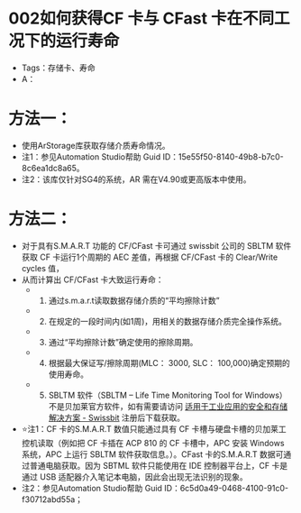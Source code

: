 # 002如何获得CF 卡与 CFast 卡在不同工况下的运行寿命

- Tags：存储卡、寿命
- A：

# 方法一：

- 使用ArStorage库获取存储介质寿命情况。
- 注1：参见Automation Studio帮助 Guid ID：15e55f50-8140-49b8-b7c0-8c6ea1dc8a65。
- 注2：该库仅针对SG4的系统，AR 需在V4.90或更高版本中使用。

# 方法二：

- 对于具有S.M.A.R.T 功能的 CF/CFast 卡可通过 swissbit 公司的 SBLTM 软件获取 CF 卡运行1个周期的 AEC 差值，再根据 CF/CFast 卡的 Clear/Write cycles 值，
- 从而计算出 CF/CFast 卡大致运行寿命：
    - 1)	通过s.m.a.r.t读取数据存储介质的“平均擦除计数”
    - 2)	在规定的一段时间内(如1周)，用相关的数据存储介质完全操作系统。
    - 3)	通过“平均擦除计数”确定使用的擦除周期。
    - 4)	根据最大保证写/擦除周期(MLC： 3000, SLC： 100,000)确定预期的使用寿命。
    - 5)	SBLTM 软件（SBLTM – Life Time Monitoring Tool for Windows）不是贝加莱官方软件，如有需要请访问 [适用于工业应用的安全和存储解决方案 - Swissbit](https://www.swissbit.com/zh/) 注册后下载获取。
- ⭐注1：CF 卡的S.M.A.R.T 数值只能通过具有 CF 卡槽与硬盘卡槽的贝加莱工控机读取（例如把 CF 卡插在 ACP 810 的 CF 卡槽中，APC 安装 Windows 系统，APC 上运行 SBLTM 软件获取信息。）。CFast 卡的S.M.A.R.T 数据可通过普通电脑获取。因为 SBTML 软件只能使用在 IDE 控制器平台上，CF 卡是通过 USB 适配器介入笔记本电脑，因此会出现无法识别的现象。
- 注2：参见Automation Studio帮助 Guid ID：6c5d0a49-0468-4100-91c0-f30712abd55a；
